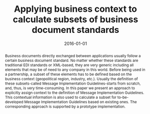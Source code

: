 ---
abstract: Business documents directly exchanged between applications usually follow
  a certain business document standard. No matter whether these standards are traditional
  EDI standards or XML-based, they are very generic including all elements that may
  be of need to any company in this world. Before being used in a partnership, a subset
  of these elements has to be defined based on the business context (geopolitical
  region, industry, etc.). Usually the definition of these subsets-called Message
  Implementation Guidelines-starts from scratch, and, thus, is very time-consuming.
  In this paper we present an approach to explicitly assign context to the definition
  of Message Implementation Guidelines. This contextual information is also used to
  calculate a subset for to-be-developed Message Implementation Guidelines based on
  existing ones. The corresponding approach is supported by a prototype implementation.
authors:
- Danijel Novakovic
- Christian Huemer
date: '2016-01-01'
featured: false
links:
- name: Publik
  url: https://publik.tuwien.ac.at/showentry.php?ID=252232&lang=2
publication_types:
- '2'
publishDate: '2016-01-01'
title: Applying business context to calculate subsets of business document standards
url_pdf: http://link.springer.com/article/10.1007/s10799-015-0228-2?wt_mc=Internal.Event.1.SEM.ArticleAuthorAssignedToIssue
---